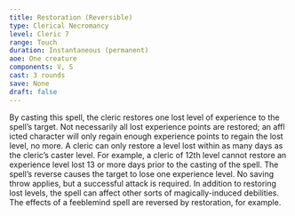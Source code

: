 ```yaml
---
title: Restoration (Reversible)
type: Clerical Necromancy
level: Cleric 7
range: Touch
duration: Instantaneous (permanent)
aoe: One creature
components: V, S
cast: 3 rounds
save: None
draft: false
---
```


By casting this spell, the cleric restores one lost level of experience to the spell’s target. Not necessarily all lost experience points are restored; an affl icted character will only regain enough experience points to regain the lost level, no more. A cleric can only restore a level lost within as many days as the cleric’s caster level. For example, a cleric of 12th level cannot restore an experience level lost 13 or more days prior to the casting of the spell. The spell’s reverse causes the target to lose one experience level. No saving throw applies, but a successful attack is required. In addition to restoring lost levels, the spell can affect other sorts of magically-induced debilities. The effects of a feeblemind spell are reversed by restoration, for example.
